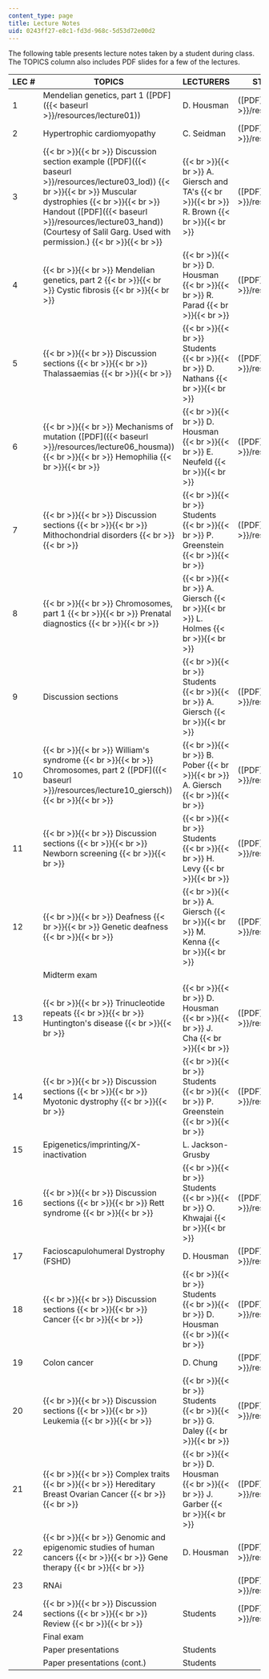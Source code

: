 ```yaml
---
content_type: page
title: Lecture Notes
uid: 0243ff27-e8c1-fd3d-968c-5d53d72e00d2
---
```


The following table presents lecture notes taken by a student during class. The TOPICS column also includes PDF slides for a few of the lectures.

| LEC # | TOPICS | LECTURERS | STUDENT NOTES |
| --- | --- | --- | --- |
| 1 | Mendelian genetics, part 1 ([PDF]({{< baseurl >}}/resources/lecture01)) | D. Housman | ([PDF]({{< baseurl >}}/resources/lecture1)) |
| 2 | Hypertrophic cardiomyopathy | C. Seidman | ([PDF]({{< baseurl >}}/resources/lecture02)) |
| 3 |  {{< br >}}{{< br >}} Discussion section example ([PDF]({{< baseurl >}}/resources/lecture03_lod)) {{< br >}}{{< br >}} Muscular dystrophies {{< br >}}{{< br >}} Handout ([PDF]({{< baseurl >}}/resources/lecture03_hand)) (Courtesy of Salil Garg. Used with permission.) {{< br >}}{{< br >}}  |  {{< br >}}{{< br >}} A. Giersch and TA's {{< br >}}{{< br >}} R. Brown {{< br >}}{{< br >}}  | ([PDF]({{< baseurl >}}/resources/lecture03)) |
| 4 |  {{< br >}}{{< br >}} Mendelian genetics, part 2 {{< br >}}{{< br >}} Cystic fibrosis {{< br >}}{{< br >}}  |  {{< br >}}{{< br >}} D. Housman {{< br >}}{{< br >}} R. Parad {{< br >}}{{< br >}}  | ([PDF]({{< baseurl >}}/resources/lecture04)) |
| 5 |  {{< br >}}{{< br >}} Discussion sections {{< br >}}{{< br >}} Thalassaemias {{< br >}}{{< br >}}  |  {{< br >}}{{< br >}} Students {{< br >}}{{< br >}} D. Nathans {{< br >}}{{< br >}}  | ([PDF]({{< baseurl >}}/resources/lecture05)) |
| 6 |  {{< br >}}{{< br >}} Mechanisms of mutation ([PDF]({{< baseurl >}}/resources/lecture06_housma)) {{< br >}}{{< br >}} Hemophilia {{< br >}}{{< br >}}  |  {{< br >}}{{< br >}} D. Housman {{< br >}}{{< br >}} E. Neufeld {{< br >}}{{< br >}}  | ([PDF]({{< baseurl >}}/resources/lecture06)) |
| 7 |  {{< br >}}{{< br >}} Discussion sections {{< br >}}{{< br >}} Mithochondrial disorders {{< br >}}{{< br >}}  |  {{< br >}}{{< br >}} Students {{< br >}}{{< br >}} P. Greenstein {{< br >}}{{< br >}}  | ([PDF]({{< baseurl >}}/resources/lecture07)) |
| 8 |  {{< br >}}{{< br >}} Chromosomes, part 1 {{< br >}}{{< br >}} Prenatal diagnostics {{< br >}}{{< br >}}  |  {{< br >}}{{< br >}} A. Giersch {{< br >}}{{< br >}} L. Holmes {{< br >}}{{< br >}}  | &nbsp; |
| 9 | Discussion sections |  {{< br >}}{{< br >}} Students {{< br >}}{{< br >}} A. Giersch {{< br >}}{{< br >}}  | ([PDF]({{< baseurl >}}/resources/lecture09)) |
| 10 |  {{< br >}}{{< br >}} William's syndrome {{< br >}}{{< br >}} Chromosomes, part 2 ([PDF]({{< baseurl >}}/resources/lecture10_giersch)) {{< br >}}{{< br >}}  |  {{< br >}}{{< br >}} B. Pober {{< br >}}{{< br >}} A. Giersch {{< br >}}{{< br >}}  | ([PDF]({{< baseurl >}}/resources/lecture10)) |
| 11 |  {{< br >}}{{< br >}} Discussion sections {{< br >}}{{< br >}} Newborn screening {{< br >}}{{< br >}}  |  {{< br >}}{{< br >}} Students {{< br >}}{{< br >}} H. Levy {{< br >}}{{< br >}}  | ([PDF]({{< baseurl >}}/resources/lecture11)) |
| 12 |  {{< br >}}{{< br >}} Deafness {{< br >}}{{< br >}} Genetic deafness {{< br >}}{{< br >}}  |  {{< br >}}{{< br >}} A. Giersch {{< br >}}{{< br >}} M. Kenna {{< br >}}{{< br >}}  | ([PDF]({{< baseurl >}}/resources/lecture12)) |
| &nbsp; | Midterm exam | &nbsp; |
| 13 |  {{< br >}}{{< br >}} Trinucleotide repeats {{< br >}}{{< br >}} Huntington's disease {{< br >}}{{< br >}}  |  {{< br >}}{{< br >}} D. Housman {{< br >}}{{< br >}} J. Cha {{< br >}}{{< br >}}  | ([PDF]({{< baseurl >}}/resources/lecture13)) |
| 14 |  {{< br >}}{{< br >}} Discussion sections {{< br >}}{{< br >}} Myotonic dystrophy {{< br >}}{{< br >}}  |  {{< br >}}{{< br >}} Students {{< br >}}{{< br >}} P. Greenstein {{< br >}}{{< br >}}  | ([PDF]({{< baseurl >}}/resources/lecture14)) |
| 15 | Epigenetics/imprinting/X-inactivation | L. Jackson-Grusby | &nbsp; |
| 16 |  {{< br >}}{{< br >}} Discussion sections {{< br >}}{{< br >}} Rett syndrome {{< br >}}{{< br >}}  |  {{< br >}}{{< br >}} Students {{< br >}}{{< br >}} O. Khwajai {{< br >}}{{< br >}}  | ([PDF]({{< baseurl >}}/resources/lecture16)) |
| 17 | Facioscapulohumeral Dystrophy (FSHD) | D. Housman | ([PDF]({{< baseurl >}}/resources/lecture17)) |
| 18 |  {{< br >}}{{< br >}} Discussion sections {{< br >}}{{< br >}} Cancer {{< br >}}{{< br >}}  |  {{< br >}}{{< br >}} Students {{< br >}}{{< br >}} D. Housman {{< br >}}{{< br >}}  | ([PDF]({{< baseurl >}}/resources/lecture18)) |
| 19 | Colon cancer | D. Chung | ([PDF]({{< baseurl >}}/resources/lecture19)) |
| 20 |  {{< br >}}{{< br >}} Discussion sections {{< br >}}{{< br >}} Leukemia {{< br >}}{{< br >}}  |  {{< br >}}{{< br >}} Students {{< br >}}{{< br >}} G. Daley {{< br >}}{{< br >}}  | ([PDF]({{< baseurl >}}/resources/lecture20)) |
| 21 |  {{< br >}}{{< br >}} Complex traits {{< br >}}{{< br >}} Hereditary Breast Ovarian Cancer {{< br >}}{{< br >}}  |  {{< br >}}{{< br >}} D. Housman {{< br >}}{{< br >}} J. Garber {{< br >}}{{< br >}}  | ([PDF]({{< baseurl >}}/resources/lecture21)) |
| 22 |  {{< br >}}{{< br >}} Genomic and epigenomic studies of human cancers {{< br >}}{{< br >}} Gene therapy {{< br >}}{{< br >}}  | D. Housman | ([PDF]({{< baseurl >}}/resources/lecture22)) |
| 23 | RNAi | &nbsp; | ([PDF]({{< baseurl >}}/resources/lecture23)) |
| 24 |  {{< br >}}{{< br >}} Discussion sections {{< br >}}{{< br >}} Review {{< br >}}{{< br >}}  | Students | ([PDF]({{< baseurl >}}/resources/lecture24)) |
| &nbsp; | Final exam | &nbsp; |
| &nbsp; | Paper presentations | Students | &nbsp; |
| &nbsp; | Paper presentations (cont.) | Students |